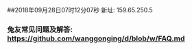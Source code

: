 ##2018年09月28日07时12分07秒 新址: 159.65.250.5
### 兔友常见问题及解答: https://github.com/wanggonging/d/blob/w/FAQ.md
